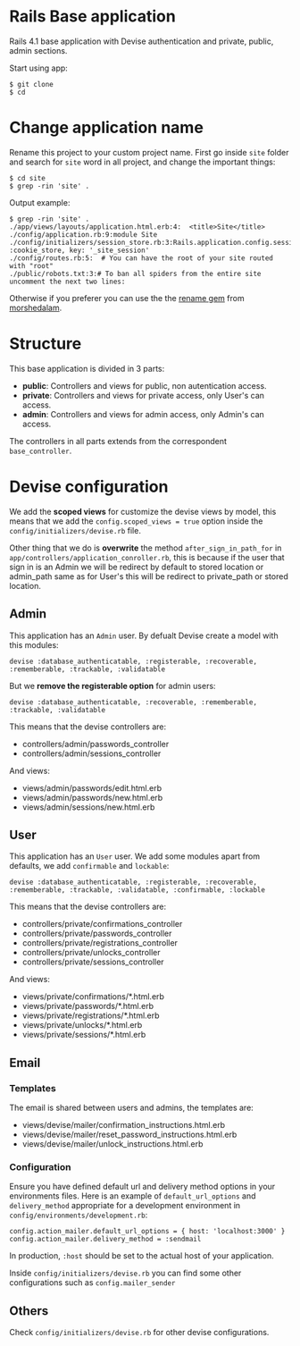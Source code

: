 # Rails Base application

Rails 4.1 base application with Devise authentication and private, public, admin sections.

Start using app:

```
$ git clone
$ cd 
```


# Change application name

Rename this project to your custom project name.
First go inside `site` folder and search for `site` word in all project, and change the important things:

``` 
$ cd site
$ grep -rin 'site' .
```
Output example:

```
$ grep -rin 'site' .
./app/views/layouts/application.html.erb:4:  <title>Site</title>
./config/application.rb:9:module Site
./config/initializers/session_store.rb:3:Rails.application.config.session_store :cookie_store, key: '_site_session'
./config/routes.rb:5:  # You can have the root of your site routed with "root"
./public/robots.txt:3:# To ban all spiders from the entire site uncomment the next two lines:
```

Otherwise if you preferer you can use the the [rename gem](http://rubygems.org/gems/rename) from [morshedalam](https://github.com/morshedalam/rename).

# Structure
This base application is divided in 3 parts:

 - **public**: Controllers and views for public, non autentication access.
 - **private**: Controllers and views for private access, only User's can access.
 - **admin**: Controllers and views for admin access, only Admin's can access.
 
 The controllers in all parts extends from the correspondent `base_controller`.

# Devise configuration

We add the **scoped views** for customize the devise views by model, this means that we add the `config.scoped_views = true` option inside the `config/initializers/devise.rb` file.

Other thing that we do is **overwrite** the method `after_sign_in_path_for` in `app/controllers/application_conroller.rb`, this is because if the user that sign in is an Admin we will be redirect by default to stored location or admin_path same as for User's this will be redirect to private_path or stored location. 

## Admin
This application has an `Admin` user. By defualt Devise create a model with this modules:

```
devise :database_authenticatable, :registerable, :recoverable, :rememberable, :trackable, :validatable
```

But we **remove the registerable option** for admin users:

```
devise :database_authenticatable, :recoverable, :rememberable, :trackable, :validatable
```

This means that the devise controllers are:

 - controllers/admin/passwords_controller
 - controllers/admin/sessions_controller
 
 And views:

 - views/admin/passwords/edit.html.erb
 - views/admin/passwords/new.html.erb
 - views/admin/sessions/new.html.erb

## User
This application has an `User` user. We add some modules apart from defaults, we add `confirmable` and `lockable`:

```
devise :database_authenticatable, :registerable, :recoverable, :rememberable, :trackable, :validatable, :confirmable, :lockable
```

This means that the devise controllers are:

 - controllers/private/confirmations_controller
 - controllers/private/passwords_controller
 - controllers/private/registrations_controller
 - controllers/private/unlocks_controller
 - controllers/private/sessions_controller
 
 And views:

 - views/private/confirmations/*.html.erb
 - views/private/passwords/*.html.erb
 - views/private/registrations/*.html.erb
 - views/private/unlocks/*.html.erb
 - views/private/sessions/*.html.erb

## Email
### Templates
The email is shared between users and admins, the templates are:

 - views/devise/mailer/confirmation_instructions.html.erb
 - views/devise/mailer/reset_password_instructions.html.erb
 - views/devise/mailer/unlock_instructions.html.erb

### Configuration
Ensure you have defined default url and delivery method options in your environments files. Here is an example of `default_url_options` and `delivery_method` appropriate for a development environment in `config/environments/development.rb`:

```
config.action_mailer.default_url_options = { host: 'localhost:3000' }
config.action_mailer.delivery_method = :sendmail
```

In production, `:host` should be set to the actual host of your application.

Inside `config/initializers/devise.rb` you can find some other configurations such as `config.mailer_sender`

## Others
Check `config/initializers/devise.rb` for other devise configurations.
